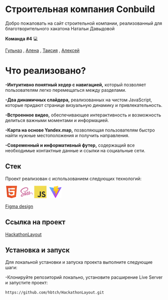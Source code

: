 # Строительная компания Conbuild

Добро пожаловать на сайт строительной компании, реализованный для благотворительного хакатона Натальи Давыдовой

**Команда #4** :computer:

[Гульназ](https://github.com/hbtch) ,
[Алена](https://github.com/radomskaia) ,
[Таисия](https://github.com/TaisNch) ,
[Алексей](https://github.com/AlekseyZher)

# Что реализовано? 

**-Интуитивно понятный хедер с навигацией,** который позволяет пользователям легко перемещаться между разделами.

**-Два динамичных слайдера,** реализованных на чистом JavaScript, которые придают странице визуальную динамику и привлекательность.

**-Встроенное видео,** обеспечивающее интерактивность и возможность делиться важными моментами и информацией.

**-Карта на основе Yandex.map,** позволяющая пользователям быстро найти нужные местоположения и получить направления.

**-Современный и информативный футер,** содержащий все необходимые контактные данные и ссылки на социальные сети.

## Стек

Проект реализован с использованием следующих технологий:

<div>
    <img src="https://github.com/devicons/devicon/blob/master/icons/html5/html5-original.svg" title="HTML5" alt="HTML" width="40" height="40"/>&nbsp;
    <img src="https://raw.githubusercontent.com/devicons/devicon/master/icons/sass/sass-original.svg" alt="sass" width="40" height="40"/>
    <img src="https://github.com/devicons/devicon/blob/master/icons/javascript/javascript-original.svg" title="JavaScript" alt="JavaScript" width="40" height="40"/>&nbsp;
    <img src="https://github.com/devicons/devicon/blob/master/icons/vitejs/vitejs-original.svg" title="vitejs" alt="vitejs" width="40" height="40"/>&nbsp;
</div>

[Figma design](https://www.figma.com/design/xQeRhxFMgHJ1aqcvFNNoyV/Conbuild_With_Out_Products?node-id=0-1&node-type=canvas&t=1MojwFEFzKubailV-0)

## Ссылка на проект

[HackathonLayout](https://hackathon-layout.vercel.app/)

## Установка и запуск

Для локальной установки и запуска проекта выполните следующие шаги:

-Клонируйте репозиторий локально, установите расширение Live Server и запустите проект:

```bash
https://github.com/hbtch/HackathonLayout.git
